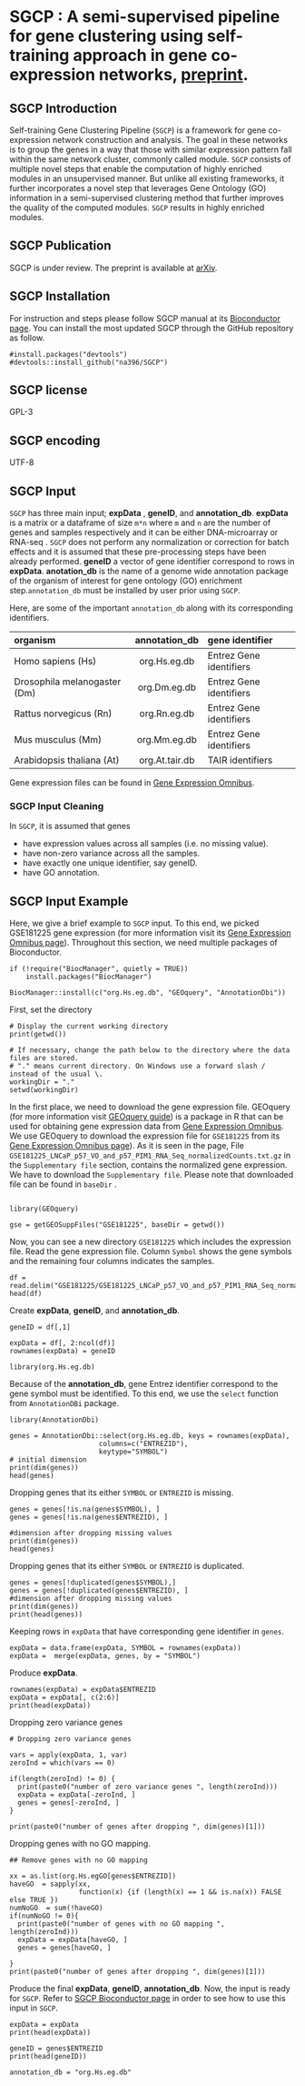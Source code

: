 
# SGCP : A semi-supervised pipeline for gene clustering using self-training approach in gene co-expression networks, [preprint](https://bioc.ism.ac.jp/packages/devel/bioc/html/SGCP.html).

## SGCP Introduction
Self-training Gene Clustering Pipeline (`SGCP`) is a framework for gene co-expression network construction and analysis. The goal in these networks is to group the genes in a way that those with similar expression pattern fall within the same network cluster, commonly called module. `SGCP` consists of multiple novel steps that enable the computation of highly enriched modules in an unsupervised manner. But unlike all existing frameworks, it further incorporates a novel step that leverages Gene Ontology (GO) information in a semi-supervised clustering method that further improves the quality of the computed modules. `SGCP` results in highly enriched modules. 

## SGCP Publication
SGCP is under review. The preprint is available at [arXiv](https://arxiv.org/abs/2209.10545). 

## SGCP Installation
For instruction and steps please follow SGCP manual at its 
[Bioconductor page](https://bioc.ism.ac.jp/packages/devel/bioc/html/SGCP.html). You can install the most updated SGCP through the GitHub repository as follow.

```{r}
#install.packages("devtools")
#devtools::install_github("na396/SGCP")
```
## SGCP license
GPL-3

## SGCP encoding
UTF-8


## SGCP Input

`SGCP` has three main input; __expData__ , __geneID__, and __annotation_db__. __expData__ is a matrix or a dataframe of size `m*n` where `m` and `n` are the number of genes and samples respectively and it can be either DNA-microarray or RNA-seq . `SGCP` does not perform any normalization or correction for batch effects and it is assumed that these pre-processing steps have been already performed. __geneID__ a vector of gene identifier correspond to rows in __expData__. __anotation_db__ is the name of a genome wide annotation package of the organism 
of interest for gene ontology (GO) enrichment step.`annotation_db` must be 
installed by user prior using `SGCP`.

Here, are some of the important `annotation_db` along with its corresponding identifiers.

|organism                     | annotation_db  | gene identifier         |
|:----------------------------|:--------------:|:---------------------   | 
|Homo sapiens (Hs)            | org.Hs.eg.db   | Entrez Gene identifiers |
|Drosophila melanogaster (Dm) | org.Dm.eg.db   | Entrez Gene identifiers |
|Rattus norvegicus (Rn)       | org.Rn.eg.db   | Entrez Gene identifiers |
|Mus musculus (Mm)            | org.Mm.eg.db   | Entrez Gene identifiers |
|Arabidopsis thaliana (At)    | org.At.tair.db | TAIR identifiers        |

Gene expression files can be found in [Gene Expression Omnibus](https://www.ncbi.nlm.nih.gov/geo/).


### SGCP Input Cleaning
In `SGCP`, it is assumed that genes

* have expression values across all samples (i.e. no missing value).
* have non-zero variance across all the samples.
* have exactly one unique identifier, say geneID.
* have GO annotation.


## SGCP Input Example
Here, we give a brief example to `SGCP` input. To this end, we picked GSE181225 gene expression (for more information visit its [Gene Expression Omnibus page](https://www.ncbi.nlm.nih.gov/geo/query/acc.cgi?acc=GSE181225)). Throughout this section, we need multiple packages of Bioconductor. 

```{r}
if (!require("BiocManager", quietly = TRUE))
    install.packages("BiocManager")

BiocManager::install(c("org.Hs.eg.db", "GEOquery", "AnnotationDbi"))
```

First, set the directory
```{r}
# Display the current working directory
print(getwd())

# If necessary, change the path below to the directory where the data files are stored.
# "." means current directory. On Windows use a forward slash / instead of the usual \.
workingDir = "."
setwd(workingDir)
```

In the first place, we need to download the gene expression file. GEOquery (for more information visit [GEOquery guide](https://bioconductor.org/packages/release/bioc/vignettes/GEOquery/inst/doc/GEOquery.html)) is a package in R that can be used for obtaining gene expression data from [Gene Expression Omnibus](https://www.ncbi.nlm.nih.gov/geo/). We use GEOquery to download the expression file for `GSE181225` from its [Gene Expression Omnibus page](https://www.ncbi.nlm.nih.gov/geo/query/acc.cgi?acc=GSE181225)). As it is seen in the page, File `GSE181225_LNCaP_p57_VO_and_p57_PIM1_RNA_Seq_normalizedCounts.txt.gz` in  the `Supplementary file` section, contains the normalized gene expression. We have to download the `Supplementary file`. Please note that downloaded file can be found in `baseDir` .

```{r}

library(GEOquery)

gse = getGEOSuppFiles("GSE181225", baseDir = getwd())

```
Now, you can see a new directory `GSE181225` which includes the expression file. Read the gene expression file. Column `Symbol` shows the gene symbols and the remaining four columns indicates the samples.

```{r}
df = read.delim("GSE181225/GSE181225_LNCaP_p57_VO_and_p57_PIM1_RNA_Seq_normalizedCounts.txt.gz")
head(df)
```


Create __expData__, __geneID__, and __annotation_db__.
```{r}
geneID = df[,1]

expData = df[, 2:ncol(df)]
rownames(expData) = geneID

library(org.Hs.eg.db)
```

Because of the __annotation_db__, gene Entrez identifier correspond to the gene symbol must be identified. To this end, we use the `select` function from `AnnotationDBi` package.

```{r}
library(AnnotationDbi)

genes = AnnotationDbi::select(org.Hs.eg.db, keys = rownames(expData), 
                      columns=c("ENTREZID"), 
                      keytype="SYMBOL")
# initial dimension
print(dim(genes))
head(genes)
```
Dropping genes that its either `SYMBOL` or `ENTREZID` is missing.
```{r}
genes = genes[!is.na(genes$SYMBOL), ]
genes = genes[!is.na(genes$ENTREZID), ]

#dimension after dropping missing values
print(dim(genes))
head(genes)
```
 
Dropping genes that its either `SYMBOL` or `ENTREZID` is duplicated.
```{r}
genes = genes[!duplicated(genes$SYMBOL),]
genes = genes[!duplicated(genes$ENTREZID), ]
#dimension after dropping missing values
print(dim(genes))
print(head(genes))
```

Keeping rows in `expData` that have corresponding gene identifier in `genes`.

```{r}
expData = data.frame(expData, SYMBOL = rownames(expData))
expData =  merge(expData, genes, by = "SYMBOL")
```

Produce __expData__.
```{r}
rownames(expData) = expData$ENTREZID
expData = expData[, c(2:6)]
print(head(expData))
```

Dropping zero variance genes
```{r}
# Dropping zero variance genes

vars = apply(expData, 1, var)
zeroInd = which(vars == 0)

if(length(zeroInd) != 0) {
  print(paste0("number of zero variance genes ", length(zeroInd)))
  expData = expData[-zeroInd, ]
  genes = genes[-zeroInd, ]
}

print(paste0("number of genes after dropping ", dim(genes)[1]))
```
Dropping genes with no GO mapping.

```{r}
## Remove genes with no GO mapping

xx = as.list(org.Hs.egGO[genes$ENTREZID])
haveGO  = sapply(xx,
                 function(x) {if (length(x) == 1 && is.na(x)) FALSE else TRUE })
numNoGO  = sum(!haveGO)
if(numNoGO != 0){
  print(paste0("number of genes with no GO mapping ", length(zeroInd)))
  expData = expData[haveGO, ]
  genes = genes[haveGO, ]
  
}
print(paste0("number of genes after dropping ", dim(genes)[1]))
```
Produce the final __expData__, __geneID__, __annotation_db__. Now, the input is ready for `SGCP`. Refer to
[SGCP Bioconductor page](https://bioc.ism.ac.jp/packages/devel/bioc/html/SGCP.html) in order to see how to use this input in `SGCP`. 

```{r}
expData = expData
print(head(expData))

geneID = genes$ENTREZID
print(head(geneID))

annotation_db = "org.Hs.eg.db" 
```

